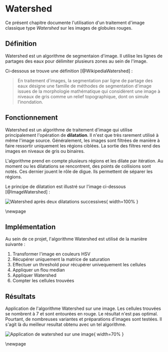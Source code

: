 # Watershed

Ce présent chapitre documente l'utilisation d'un traitement d'image classique type *Watershed* sur les images de globules rouges.

## Définition

Watershed est un algorithme de segmentaion d'image.
Il utilise les lignes de partages des eaux pour délimiter plusieurs zones au sein de l'image.

Ci-dessous se trouve une définition [@WikipediaWatershed] :

> En traitement d'images, la segmentation par ligne de partage des eaux désigne une famille de méthodes de segmentation d'image issues de la morphologie mathématique qui considèrent une image à niveaux de gris comme un relief topographique, dont on simule l’inondation.

## Fonctionnement

Watershed est un algorithme de traitement d'image qui utilise principalement l'opération de **dilatation**.
Il n'est que très rarement utilisé à même l'image source.
Généralement, les images sont filtrées de manière à faire ressortir uniquement les régions ciblées. La sortie des filtres rend des images en niveaux de gris ou binaires.

L'algorithme prend en compte plusieurs régions et les dilate par itération.
Au moment ou les dilatations se rencontrent, des points de collisions sont notés.
Ces dernier jouent le rôle de digue. Ils permettent de séparer les régions.

Le principe de dilatation est illustré sur l'image ci-dessous [@ImageWatershed] : 

![Watershed après deux dilatations successives](img/watershed.png){ width=100% }

\newpage

## Implémentation

Au sein de ce projet, l'algorithme Watershed est utilisé de la manière suivante :

1. Transformer l'image en couleurs HSV
2. Récupérer uniquement la matrice de saturation
3. Effectuer un threshold pour récupérer univequement les cellules
4. Appliquer un flou median
5. Appliquer Watershed
6. Compter les cellules trouvées

## Résultats

Application de l'algorithme Watershed sur une image. Les cellules trouvées se nombrent à 7 et sont entourées en rouge.
Le résultat n'est pas optimal. Pourtant, de nombreuses variantes et préparations d'images sont testées.
Il s'agit là du meilleur resultat obtenu avec un tel algorithme.

![Application de watershed sur une image](img/watershed-counting.png){ width=70% }

\newpage
